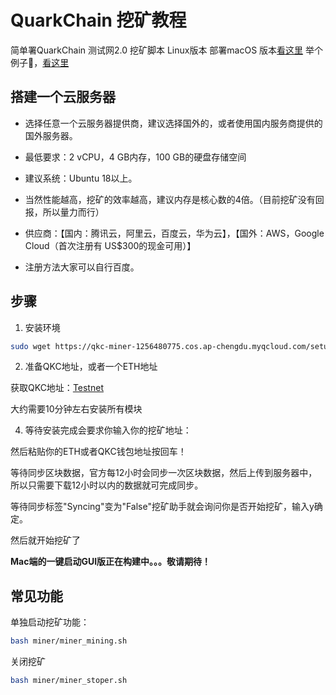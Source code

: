 # QuarkChain 挖矿教程
简单署QuarkChain 测试网2.0 挖矿脚本 Linux版本
部署macOS 版本[看这里](https://github.com/HangyuYe/QKC-Miner)
举个例子🌰，[看这里](https://www.jianshu.com/p/14287ab02cf1)

## 搭建一个云服务器
* 选择任意一个云服务器提供商，建议选择国外的，或者使用国内服务商提供的国外服务器。
* 最低要求：2 vCPU，4 GB内存，100 GB的硬盘存储空间
* 建议系统：Ubuntu 18以上。
* 当然性能越高，挖矿的效率越高，建议内存是核心数的4倍。（目前挖矿没有回报，所以量力而行）

* 供应商：【国内：腾讯云，阿里云，百度云，华为云】，【国外：AWS，Google Cloud（首次注册有 US$300的现金可用）】
* 注册方法大家可以自行百度。

## 步骤
1. 安装环境

``` bash
sudo wget https://qkc-miner-1256480775.cos.ap-chengdu.myqcloud.com/setup_env.sh && sudo sh setup_env.sh
```

2. 准备QKC地址，或者一个ETH地址

获取QKC地址：[Testnet](https://testnet2.quarkchain.io)

大约需要10分钟左右安装所有模块

4. 等待安装完成会要求你输入你的挖矿地址：

然后粘贴你的ETH或者QKC钱包地址按回车！

等待同步区块数据，官方每12小时会同步一次区块数据，然后上传到服务器中，所以只需要下载12小时以内的数据就可完成同步。

等待同步标签"Syncing"变为"False"挖矿助手就会询问你是否开始挖矿，输入y确定。

然后就开始挖矿了

**Mac端的一键启动GUI版正在构建中。。。敬请期待！**

## 常见功能
单独启动挖矿功能：
```bash
bash miner/miner_mining.sh
```

关闭挖矿
```bash
bash miner/miner_stoper.sh
